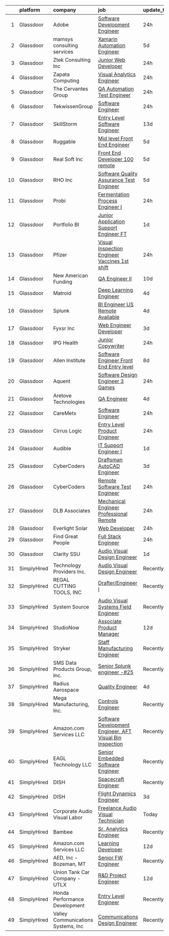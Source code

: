 

|    | platform    | company                            | job                                                                                                                                                                                                                                                                                                                                                                                                                                                                                                                                                                                                                                                                                                                                                                                                                                                                                                                                                                                                                                                                                                                                                                                                                                                                                                                                                                                  | update_time   | location                 |
|---:|:------------|:-----------------------------------|:-------------------------------------------------------------------------------------------------------------------------------------------------------------------------------------------------------------------------------------------------------------------------------------------------------------------------------------------------------------------------------------------------------------------------------------------------------------------------------------------------------------------------------------------------------------------------------------------------------------------------------------------------------------------------------------------------------------------------------------------------------------------------------------------------------------------------------------------------------------------------------------------------------------------------------------------------------------------------------------------------------------------------------------------------------------------------------------------------------------------------------------------------------------------------------------------------------------------------------------------------------------------------------------------------------------------------------------------------------------------------------------|:--------------|:-------------------------|
|  1 | Glassdoor   | Adobe                              | [Software Development Engineer](https://www.glassdoor.com/partner/jobListing.htm?pos=119&ao=1136043&s=58&guid=00000181f135013a93e1dd1cc90e32c6&src=GD_JOB_AD&t=SR&vt=w&cs=1_bf3b6074&cb=1657609192216&jobListingId=1007997863722&jrtk=3-0-1g7oja0b5kblb801-1g7oja0blii0k800-443687c87ce41772-)                                                                                                                                                                                                                                                                                                                                                                                                                                                                                                                                                                                                                                                                                                                                                                                                                                                                                                                                                                                                                                                                                       | 24h           | New York, NY             |
|  2 | Glassdoor   | mamsys consulting services         | [Xamarin Automation Engineer](https://www.glassdoor.com/partner/jobListing.htm?pos=124&ao=1136043&s=58&guid=00000181f135013a93e1dd1cc90e32c6&src=GD_JOB_AD&t=SR&vt=w&ea=1&cs=1_8904a13d&cb=1657609192216&jobListingId=1007987215763&jrtk=3-0-1g7oja0b5kblb801-1g7oja0blii0k800-03c781e898b2bafc-)                                                                                                                                                                                                                                                                                                                                                                                                                                                                                                                                                                                                                                                                                                                                                                                                                                                                                                                                                                                                                                                                                    | 5d            | Remote                   |
|  3 | Glassdoor   | Ztek Consulting Inc                | [Junior Web Developer](https://www.glassdoor.com/partner/jobListing.htm?pos=129&ao=1136043&s=58&guid=00000181f135013a93e1dd1cc90e32c6&src=GD_JOB_AD&t=SR&vt=w&ea=1&cs=1_0088f667&cb=1657609192221&jobListingId=1007997392789&jrtk=3-0-1g7oja0b5kblb801-1g7oja0blii0k800-71c7112152cb452f-)                                                                                                                                                                                                                                                                                                                                                                                                                                                                                                                                                                                                                                                                                                                                                                                                                                                                                                                                                                                                                                                                                           | 24h           | Atlanta, GA              |
|  4 | Glassdoor   | Zapata Computing                   | [Visual Analytics Engineer](https://www.glassdoor.com/partner/jobListing.htm?pos=114&ao=1136043&s=58&guid=00000181f135013a93e1dd1cc90e32c6&src=GD_JOB_AD&t=SR&vt=w&ea=1&cs=1_383deefe&cb=1657609192216&jobListingId=1007998861481&jrtk=3-0-1g7oja0b5kblb801-1g7oja0blii0k800-f9aebd72421dda34-)                                                                                                                                                                                                                                                                                                                                                                                                                                                                                                                                                                                                                                                                                                                                                                                                                                                                                                                                                                                                                                                                                      | 24h           | Boston, MA               |
|  5 | Glassdoor   | The Cervantes Group                | [QA Automation Test Engineer](https://www.glassdoor.com/partner/jobListing.htm?pos=121&ao=1136043&s=58&guid=00000181f135013a93e1dd1cc90e32c6&src=GD_JOB_AD&t=SR&vt=w&ea=1&cs=1_64a3aca3&cb=1657609192216&jobListingId=1007997516373&jrtk=3-0-1g7oja0b5kblb801-1g7oja0blii0k800-2826df61dbeab435-)                                                                                                                                                                                                                                                                                                                                                                                                                                                                                                                                                                                                                                                                                                                                                                                                                                                                                                                                                                                                                                                                                    | 24h           | Remote                   |
|  6 | Glassdoor   | TekwissenGroup                     | [Software Engineer](https://www.glassdoor.com/partner/jobListing.htm?pos=130&ao=1136043&s=58&guid=00000181f135013a93e1dd1cc90e32c6&src=GD_JOB_AD&t=SR&vt=w&ea=1&cs=1_0e4de3d3&cb=1657609192221&jobListingId=1007997559858&jrtk=3-0-1g7oja0b5kblb801-1g7oja0blii0k800-f9870acd35642446-)                                                                                                                                                                                                                                                                                                                                                                                                                                                                                                                                                                                                                                                                                                                                                                                                                                                                                                                                                                                                                                                                                              | 24h           | Santa Clara, CA          |
|  7 | Glassdoor   | SkillStorm                         | [Entry Level Software Engineer](https://www.glassdoor.com/partner/jobListing.htm?pos=103&ao=1110586&s=58&guid=00000181f135013a93e1dd1cc90e32c6&src=GD_JOB_AD&t=SR&vt=w&cs=1_a1567072&cb=1657609192214&jobListingId=1007968457923&cpc=8A48E7D5890B96AC&jrtk=3-0-1g7oja0b5kblb801-1g7oja0blii0k800-9fc23debf581a5b5--6NYlbfkN0Akpfp8SSZMfZN38QizqqtbOT4j-2RsCLW69coMAbJ8KQfsaYh2c5hjdHzxmKpQyo8SmWqQ_AqzpRsG_CT-WDDI615VrpNSJ1yvDAaQxnXBAo2OU5g-VuvVTWKCDNokTy_jWIE_SDKwt24Ct33Zyllt50Sbe4ZPVG6kwC_uNg9bFPvulh9tefmtbLWaTLkrK_E6O-Z8-JLcNzN_l2XKPJsWs1BpAc-FLniRUXhngpW-v2whjLtj3hg4uXsoRHUefwjE5ga0pgM7O6ptC6CvLzHZnO39iPhtbnuQxGKrlupP0ppDv5Yqb9NHPepf1dwF-iIp2LZXXWQSmj9rn6MhTyrM7mEALGvWMkYjby9ZO9-s-IJorJXX8CDwiJNjB0_xROmyZONJrAW_xmTLztTFFwDqhQwVfGYMiRxktXza-Nv9ysGqNsuCDRO3QMqKYXBwU8YVdNVbvCB5EHffyJ3AvwMuJXONr46jaz4gEFuE60w3QNrHTIOXoxhWop_8UqBMFBCR8x88P-v_hhPetw2GJzLlx_mX1mFr7wv5o4R5wVPfi4PiRjGtBCD6HPzvq-WbHYQ0HeT3vhPvCQ%3D%3D)                                                                                                                                                                                                                                                                                                                                                                                                                                      | 13d           | Charlotte, NC            |
|  8 | Glassdoor   | Ruggable                           | [Mid level Front End Engineer](https://www.glassdoor.com/partner/jobListing.htm?pos=123&ao=1136043&s=58&guid=00000181f135013a93e1dd1cc90e32c6&src=GD_JOB_AD&t=SR&vt=w&ea=1&cs=1_c6fcb356&cb=1657609192216&jobListingId=1007987911037&jrtk=3-0-1g7oja0b5kblb801-1g7oja0blii0k800-defc157a3f64ba81-)                                                                                                                                                                                                                                                                                                                                                                                                                                                                                                                                                                                                                                                                                                                                                                                                                                                                                                                                                                                                                                                                                   | 5d            | Los Angeles, CA          |
|  9 | Glassdoor   | Real Soft  Inc                     | [Front End Developer   100  remote](https://www.glassdoor.com/partner/jobListing.htm?pos=107&ao=1110586&s=58&guid=00000181f135013a93e1dd1cc90e32c6&src=GD_JOB_AD&t=SR&vt=w&ea=1&cs=1_d5ee19d5&cb=1657609192215&jobListingId=1007987248350&cpc=8795CF9063CD573D&jrtk=3-0-1g7oja0b5kblb801-1g7oja0blii0k800-06d8fc7f39379744--6NYlbfkN0DiQIiDHDK-hQubne5EGaja-6KWeX3s4TLCkt3ADUaSLMlLPfpfJJ3bm-5w7QVCX0i2qkG4ZCoAZBVi32g5pFCE2beQCaF78-mNhyuDkaHqqddfnm-46sh9bE1oSF1V_iPHGgwv5ZCpb4ahua7SpkRJpN71KWn2xtmz1MezwMJ5UgD10PTA4wxECbKd_8hQ41frY8Q4N-cqW_8_Nf6fJZdFEPv-xJdhKwPF2hWUW4YSJH1THV5qy3DgNSGEOP7BxMPvf4BgH-rl3hmYttafUtoRUzgzFDrwaCNdEHFr8RNgpCkAGR18RdtwspkDAWRdtFZIEw0LHAJXN6EJ0xVal5NiNp0foFhubwdsFghINayO5ghlq0ZYCwdOsbuolWmeXoKkZhlfBX_x9I6RWROCGlwE59D-WFpHeZd0LaieO0W_7XzimXaLSMHLulNpRSiJcXz6YL-F_xxgcKWyQ0mPShksFGg4ocJVX1B4_k2ZyznKmQJtwh9wSXME37o-qJ_GTVeHvq6XyPEiKcnPY3ssf4-s)                                                                                                                                                                                                                                                                                                                                                                                                                                                                                         | 5d            | Remote                   |
| 10 | Glassdoor   | RHO Inc                            | [Software Quality Assurance Test Engineer](https://www.glassdoor.com/partner/jobListing.htm?pos=126&ao=1136043&s=58&guid=00000181f135013a93e1dd1cc90e32c6&src=GD_JOB_AD&t=SR&vt=w&ea=1&cs=1_9e589b61&cb=1657609192221&jobListingId=1007987761609&jrtk=3-0-1g7oja0b5kblb801-1g7oja0blii0k800-94d78f93e1fa3e0d-)                                                                                                                                                                                                                                                                                                                                                                                                                                                                                                                                                                                                                                                                                                                                                                                                                                                                                                                                                                                                                                                                       | 5d            | Remote                   |
| 11 | Glassdoor   | Probi                              | [Fermentation Process Engineer I](https://www.glassdoor.com/partner/jobListing.htm?pos=102&ao=1110586&s=58&guid=00000181f135013a93e1dd1cc90e32c6&src=GD_JOB_AD&t=SR&vt=w&ea=1&cs=1_2905c7db&cb=1657609192215&jobListingId=1007998837305&cpc=18C9CE28155C17C5&jrtk=3-0-1g7oja0b5kblb801-1g7oja0blii0k800-231360ca8d6d7c94--6NYlbfkN0AljK1bZHF0ziQdB_tTgX3fJOwo-6G_fvHmNAIzJsGSZxWlUDxdUtPqKupY3ob3xgZ1yVxoVcaxqjAJSO00T-G2F56dleMEJAplz0LbLQXg1zuYUuea7pAPQxkPjaSybn5zqp1nbf8Ve0tJTAXNQi8gaTc-qOxhfR58FSX2Sr5inNe5vOFmMCefALFOumId7pZK065FSkKL4g_7X8kcytHKWGWho0myXJogxX8dsev13_PnIfSYHGrmplHvHpn22jVoIBo-2CLlUXO6C3-BOMuW2zuU-cqgE6Cm6vCYEh3QHiqLS94CmO2Yn_yeEdUf4wuEAnXCicbdD6wDcG3rzo05bAIKhTkTcSLabqtR1tvpPYBw9uuu9RjwaDzSlG9klFQqf7mm0FKZg0Ixiz_6orEX2n14gg6joZ0P42KOo9D7J8aYI7iVMPsdL2Ey1LgbI-cH8Vdoo7PFtM69ixjvvE2__T3rLY8dfrfSbuV90pgW1yX-Akvs-6WcWZt6Poi8KdEZqH7Lkuxb50mQjWAHKJ2bUzKwlEp0MuX4DNHGm5BRRdY0TyE1U2TTBcbB1oHBK_vpCtu2j6haUJ4Jv13DLGE1)                                                                                                                                                                                                                                                                                                                                                                                                                           | 24h           | Redmond, WA              |
| 12 | Glassdoor   | Portfolio BI                       | [Junior Application Support Engineer  FT ](https://www.glassdoor.com/partner/jobListing.htm?pos=125&ao=1136043&s=58&guid=00000181f135013a93e1dd1cc90e32c6&src=GD_JOB_AD&t=SR&vt=w&ea=1&cs=1_6f9992a0&cb=1657609192217&jobListingId=1007994991873&jrtk=3-0-1g7oja0b5kblb801-1g7oja0blii0k800-0b880fc049358e4f-)                                                                                                                                                                                                                                                                                                                                                                                                                                                                                                                                                                                                                                                                                                                                                                                                                                                                                                                                                                                                                                                                       | 1d            | Remote                   |
| 13 | Glassdoor   | Pfizer                             | [Visual Inspection Engineer   Vaccines  1st shift ](https://www.glassdoor.com/partner/jobListing.htm?pos=115&ao=1136043&s=58&guid=00000181f135013a93e1dd1cc90e32c6&src=GD_JOB_AD&t=SR&vt=w&cs=1_4cf9b51b&cb=1657609192216&jobListingId=1007997534039&jrtk=3-0-1g7oja0b5kblb801-1g7oja0blii0k800-b9733d3bc77e478a-)                                                                                                                                                                                                                                                                                                                                                                                                                                                                                                                                                                                                                                                                                                                                                                                                                                                                                                                                                                                                                                                                   | 24h           | Kalamazoo, MI            |
| 14 | Glassdoor   | New American Funding               | [QA Engineer II](https://www.glassdoor.com/partner/jobListing.htm?pos=104&ao=1110586&s=58&guid=00000181f135013a93e1dd1cc90e32c6&src=GD_JOB_AD&t=SR&vt=w&ea=1&cs=1_88ac702c&cb=1657609192215&jobListingId=1007977325053&cpc=32EE424DE2B657EB&jrtk=3-0-1g7oja0b5kblb801-1g7oja0blii0k800-8071b41e2b998a05--6NYlbfkN0C2BFb7Ub2YUp4strrym9V3pWtjyRKtgHKt_kMzkewmGGJEved23y_kY-GSZp2akmM4feTJgguaViOzVxoGXs8mjlWV4_uvwsqy5loM9hBdE9Th_ON-aMsjCnMgnvn62hJgjoMrqHmiJXn_nPCoFvXsZppwFbUoDDuM9kXdyi97m_1OpiLHv9MglrIHGZtuae9JKYBIZwv1g1cj4pRyPv_P0ohuhHwOpWRbR027B_PbS0nXd7FfLySPonn7RuljN-9ErhrlcQ_cK7j6mKXy8hF_6akPOGzh-Zl_WYD1BYTFPk3Mv6Sg5wGSpvyyCXZzBgSrVNyHAuARZgtqjiLQCTmftKuVMRaxY78G8dmhcYO0WlTld6_CXlQ7I9dvoHV0EE6-dpRKiAacKcjdRL_7XOuyx2WXuykoPM7dUUMMUSzv8I45nOuEjwDS8vT-tyZMvPGtspCqFriYOcQVxJsqqQRumE7b7pWR2RMzs0uus76X-PdpDd23tojkL0P24yRUuKg%3D)                                                                                                                                                                                                                                                                                                                                                                                                                                                                                                                              | 10d           | Remote                   |
| 15 | Glassdoor   | Matroid                            | [Deep Learning Engineer](https://www.glassdoor.com/partner/jobListing.htm?pos=122&ao=1136043&s=58&guid=00000181f135013a93e1dd1cc90e32c6&src=GD_JOB_AD&t=SR&vt=w&ea=1&cs=1_330ebe18&cb=1657609192216&jobListingId=1007991407055&jrtk=3-0-1g7oja0b5kblb801-1g7oja0blii0k800-d8f6980969a754e7-)                                                                                                                                                                                                                                                                                                                                                                                                                                                                                                                                                                                                                                                                                                                                                                                                                                                                                                                                                                                                                                                                                         | 4d            | Palo Alto, CA            |
| 16 | Glassdoor   | Splunk                             | [BI Engineer  US Remote Available ](https://www.glassdoor.com/partner/jobListing.htm?pos=120&ao=1136043&s=58&guid=00000181f135013a93e1dd1cc90e32c6&src=GD_JOB_AD&t=SR&vt=w&cs=1_b60534d8&cb=1657609192216&jobListingId=1007991439010&jrtk=3-0-1g7oja0b5kblb801-1g7oja0blii0k800-01fc08ef9a82bb83-)                                                                                                                                                                                                                                                                                                                                                                                                                                                                                                                                                                                                                                                                                                                                                                                                                                                                                                                                                                                                                                                                                   | 4d            | San Jose, CA             |
| 17 | Glassdoor   | Fyxsr Inc                          | [Web Engineer Developer](https://www.glassdoor.com/partner/jobListing.htm?pos=110&ao=1136043&s=58&guid=00000181f135013a93e1dd1cc90e32c6&src=GD_JOB_AD&t=SR&vt=w&ea=1&cs=1_7b658488&cb=1657609192216&jobListingId=1007993460236&jrtk=3-0-1g7oja0b5kblb801-1g7oja0blii0k800-97a31c3b0656655e-)                                                                                                                                                                                                                                                                                                                                                                                                                                                                                                                                                                                                                                                                                                                                                                                                                                                                                                                                                                                                                                                                                         | 3d            | Houston, TX              |
| 18 | Glassdoor   | IPG Health                         | [Junior Copywriter](https://www.glassdoor.com/partner/jobListing.htm?pos=128&ao=1136043&s=58&guid=00000181f135013a93e1dd1cc90e32c6&src=GD_JOB_AD&t=SR&vt=w&cs=1_d5a60f7c&cb=1657609192221&jobListingId=1007998725255&jrtk=3-0-1g7oja0b5kblb801-1g7oja0blii0k800-d6429d360a8eacde-)                                                                                                                                                                                                                                                                                                                                                                                                                                                                                                                                                                                                                                                                                                                                                                                                                                                                                                                                                                                                                                                                                                   | 24h           | New York, NY             |
| 19 | Glassdoor   | Allen Institute                    | [Software Engineer Front End  Entry level](https://www.glassdoor.com/partner/jobListing.htm?pos=111&ao=1136043&s=58&guid=00000181f135013a93e1dd1cc90e32c6&src=GD_JOB_AD&t=SR&vt=w&ea=1&cs=1_e025f93d&cb=1657609192216&jobListingId=1007979384298&jrtk=3-0-1g7oja0b5kblb801-1g7oja0blii0k800-88e3844b36ee77b6-)                                                                                                                                                                                                                                                                                                                                                                                                                                                                                                                                                                                                                                                                                                                                                                                                                                                                                                                                                                                                                                                                       | 8d            | Seattle, WA              |
| 20 | Glassdoor   | Aquent                             | [Software Design Engineer 3   Games](https://www.glassdoor.com/partner/jobListing.htm?pos=106&ao=1110586&s=58&guid=00000181f135013a93e1dd1cc90e32c6&src=GD_JOB_AD&t=SR&vt=w&cs=1_f28ad70e&cb=1657609192215&jobListingId=1007998491971&cpc=A65DF3A704A48F9B&jrtk=3-0-1g7oja0b5kblb801-1g7oja0blii0k800-9407860689a26d9a--6NYlbfkN0DMrcEu7yrtATojKJA7cEzGQ3FdRGWLh0CZQInL4ECGI9gD0Wolx9R2EDT7B77c2cRNsVHmi2Nz3yUZVeF1kDlkgU2DrS0ttf1-4RMKWxJ2erNeNqc8PK2_pssRTx9Cj53zY5TgDvCdWv0W7gTAxIgADNXqA3nY60aR41AimnjTNzBj90mncKcY2X6tLHrm1O5zU_2qxQNVRB4N6KN9Lpa3SWBu8Y7Bc0dad11MpcjJPevg1oVkiQ6BLfr7TkETQCZgMSiJl06LNnRP9jq3NLHXH7RYarDtTAi8AUlCYYIx-kVwtQvizk7NcJYLkVfppVH3JnCr6Yl5jKVWWmBPVWsAtzKMidaH87SZwIbshrRNxYGV5XEv12cekWqacyC77NcmvengjG6ZjKTMh6_Y7ztaDgzASdGZx7vFQiT_VmZdfVbxKClhQ1XdooEqAkAKPUlD-oMTWAke-HPRqcyNcdXF)                                                                                                                                                                                                                                                                                                                                                                                                                                                                                                                                                             | 24h           | Remote                   |
| 21 | Glassdoor   | Aretove Technologies               | [QA Engineer](https://www.glassdoor.com/partner/jobListing.htm?pos=118&ao=1136043&s=58&guid=00000181f135013a93e1dd1cc90e32c6&src=GD_JOB_AD&t=SR&vt=w&ea=1&cs=1_d2cfadc2&cb=1657609192216&jobListingId=1007990726530&jrtk=3-0-1g7oja0b5kblb801-1g7oja0blii0k800-afe0eda9df5c5321-)                                                                                                                                                                                                                                                                                                                                                                                                                                                                                                                                                                                                                                                                                                                                                                                                                                                                                                                                                                                                                                                                                                    | 4d            | New York, NY             |
| 22 | Glassdoor   | CareMetx                           | [Software Engineer](https://www.glassdoor.com/partner/jobListing.htm?pos=127&ao=1136043&s=58&guid=00000181f135013a93e1dd1cc90e32c6&src=GD_JOB_AD&t=SR&vt=w&ea=1&cs=1_7449098a&cb=1657609192221&jobListingId=1007998541803&jrtk=3-0-1g7oja0b5kblb801-1g7oja0blii0k800-20c1617b0be99dd0-)                                                                                                                                                                                                                                                                                                                                                                                                                                                                                                                                                                                                                                                                                                                                                                                                                                                                                                                                                                                                                                                                                              | 24h           | Remote                   |
| 23 | Glassdoor   | Cirrus Logic                       | [Entry Level Product Engineer](https://www.glassdoor.com/partner/jobListing.htm?pos=117&ao=1136043&s=58&guid=00000181f135013a93e1dd1cc90e32c6&src=GD_JOB_AD&t=SR&vt=w&cs=1_6dba9b82&cb=1657609192216&jobListingId=1007998518411&jrtk=3-0-1g7oja0b5kblb801-1g7oja0blii0k800-9167a0310617da63-)                                                                                                                                                                                                                                                                                                                                                                                                                                                                                                                                                                                                                                                                                                                                                                                                                                                                                                                                                                                                                                                                                        | 24h           | Remote                   |
| 24 | Glassdoor   | Audible                            | [IT Support Engineer I](https://www.glassdoor.com/partner/jobListing.htm?pos=101&ao=1110586&s=58&guid=00000181f135013a93e1dd1cc90e32c6&src=GD_JOB_AD&t=SR&vt=w&cs=1_30de942b&cb=1657609192214&jobListingId=1007995870724&cpc=C49818E30565E1C5&jrtk=3-0-1g7oja0b5kblb801-1g7oja0blii0k800-19f1b712f85b057c--6NYlbfkN0Bdd4o5uokT9skMYzkzH2dUVVc_sjS2wyLHOFjCY0bjoWlY3EBfcPTk1JugYgQlrlIEI8rPGLvJWOGihPf26dve6zI4lmNPhGrMadqzf3_n-liBRpsQTR8hXmunHNaZP2RFxEivQtSQmViqK1_uyemRntmJQHXWnDCrUQXGnuCTfwNCtTpZb7_50RzjuOiwlmDalacBDF4YoxsfddnVaUdk4HWm3YJUj48JRXdYPWVDB6pfgG2nem7hUlhKlVdHtolFsoX4oghvSt7cIwLywA-btFQLS6lKXe0vHjbePbSaj9qGq3y4og-SIxgiwb_RZX4uIYfVldzHK-uv-67-Adu23qv8sW5VDQYburFJtB___HWxxj9H8JbKXdNJ9WwBQNojWG0F88BTMv5CiU9YGpCMCinLCLYeHJ84zC28-OgXmyIZbB72egsbzNtCK0f8Ko2B27CyZY-1yw%3D%3D)                                                                                                                                                                                                                                                                                                                                                                                                                                                                                                                                                                              | 1d            | Newark, NJ               |
| 25 | Glassdoor   | CyberCoders                        | [Draftsman AutoCAD Engineer](https://www.glassdoor.com/partner/jobListing.htm?pos=108&ao=1110586&s=58&guid=00000181f135013a93e1dd1cc90e32c6&src=GD_JOB_AD&t=SR&vt=w&ea=1&cs=1_26aa6f39&cb=1657609192215&jobListingId=1007993311666&cpc=47CFDC01B3F81FAC&jrtk=3-0-1g7oja0b5kblb801-1g7oja0blii0k800-cc30fe71d322f9aa--6NYlbfkN0CpFJQzrgRR8WqXWK1qKKEqALWJw739KlKqr2H-MSI4eoBlI4EFrmor2FYZMP3muM2s5sO9QUqFNpuHiuT8yDMSD3y_VZzuc1mOOUlxhMVhXQMmA46n0l7V9jKvZOGo1RW9s0pJ3ACfBe7cFt_bEjR-sCwJPaTVDN-fdN9BioD69YuFfVjEpaAW6xqMdgJcJz6Y4ggDm77ObS3lwdkjiiu0D8hNSYlRFKdwihhu6ChRwDR8hV91NK57qDOaFIUC8RdHP_GNIOmXET9RDYBbAOBmVqkFd2sdvVz1r57AfvySXXB8kwkcfVfiyFRC0taeDpGXYw456rLNavGDbVDhybfUOvz3YG2O66lpCSuAyYL82GwXdvFlGBWt16XbFDCoqqbjgoOw_ByK9yv2rdg6kMz-AgodlZBFbYq-xmwebE6ekp_tlPA05oPrDmT1jur8IOEjnnWtwNaEzk9kNQ61T9NJwTZ0N1N7jB_PzXNgFX_PffVQGyl_W2hotjtfIyf4KCnOj2T5VSCDzx_YlNa6IUG8uINFgmsUEF2Vxsuv2b1wquBAw86YbIBxnvCC2RkohRRtqjChoCEroN56mwzvSU1aKY6j-ohTfCJ-8fsLO4ufnFQ79UELvnR5qiRGYjoMqv0IXQapGziIaCRrKV5VbGuceQDlzHiVNg6P7MCYxaO8ZsDN9-Cbx0WzVG7Y4ROCS0xrJk3qUDOUC8F47UiSG-DLJX_IhDu90b_YVLwTie5JAY3Ezos5qsMJxcmZ3YdlkeKPrIxu1T00U9yiiycfdUetPe_AS1OkeNCtq1pjw5mmyEDohGv5e7awHtqbdimvU-GAkZ95OSl9j7lqQmaIXJXIefuC5o_jqh0Ir31oBo7P0A3ryKTLU3VoGYdTDC0mnXZO328n_Ndiucw2CqlJWtrxPdqDcXDd6xC9mGjd_mSy9q2bfzdOlCVihfYsYdZa_IzhTmiTCSfl7ipWePJ_sNDVAQA2qtQDXaI%3D)                  | 3d            | Sterling, VA             |
| 26 | Glassdoor   | CyberCoders                        | [Remote Software Test Engineer](https://www.glassdoor.com/partner/jobListing.htm?pos=109&ao=1110586&s=58&guid=00000181f135013a93e1dd1cc90e32c6&src=GD_JOB_AD&t=SR&vt=w&ea=1&cs=1_5e48595b&cb=1657609192216&jobListingId=1007997833379&cpc=2CAED5C921A5F994&jrtk=3-0-1g7oja0b5kblb801-1g7oja0blii0k800-2aa722cee7a95c1a--6NYlbfkN0CpFJQzrgRR8WqXWK1qKKEqALWJw739KlKqr2H-MSI4eoBlI4EFrmor2FYZMP3muM3cVikKu2JHMGlhll52YpA0JOcFUG3pDGHcQe250GW9W0193Wqh1BXzdA7-1spnEtX3bwJDUqfpe43eOMlnrRJXAZHURdQuLCus5xSI54PTvMjQCLavCZGqOnnHRJMkmRh24VE2fsDsxfKhc_SHaA5NJQDvcpYBjkVO4p897_zXc5HaCChJ101CdyRVnY9WUqBrFKSf7FoIG5PkkgE5ybscoeVyrQTTz9KU0sRgxSzZYYhK-FNggbtMlEBSnZhxN07lIvLM4TjcDxTn7M3uTTZCNKSC5pCgS2RrbiIEWt5vgRBj07EBlP5KEeDEmq5tQvDZPplctjJgndyjVshdam02bwBfZm2t-8A0rl2Z0GAwQPzGct3BNePG8dklAD7VlWxPgi7fEuW_MF_dBzS5QxMu_MM1_l7AgKEvVzx2cWLGyR0mvlgqFRQ40Uc3PN4rSetnivamkjy1ZJjFWE6AVoaMLxqueOHW4TE7a7nvCGKc1fOdD6RaZ-GIX1WDT02OZZ1hPdXu9nAcxEpiidcUJnLk5JUV-Rgg77iz3YS2IzSCKnqp3bkGVKH8ipQpUjAFe88QCtfbISOETXX-fFgnhGajPtZyVOVNqiqayThgFElzbgOgjL-CDNN_SLO4hH_sUdn3ngTWO2lwbSMiHH_KuJwtbJFVlYLorRgsa34dJSiQBjJ4TMsPQPRcCbKW1dqPFbCDixbHNLRpJ5LdSWc88nd5YGBLDLqlUqdnJPZ4Yhp3ffCUT0Lg22BJkDJpRHWeSdUrXlqJAcFIl6PbE1yERwcirh2GkHUqOWQSJ1VMsZiZ61xhvwc3nQRR-WfpPp5VHwOOmGYU2grFiqSRR6Ka2wzNEfLe1NB8XwUiEKGzjoe2FSkcI7y1J7X_w3Qx4olc76Y0y_rM2noxDCAWUVkNarRuBeLSUbDb-EQ0a2iBH9b3xg%3D%3D) | 24h           | Hood River, OR           |
| 27 | Glassdoor   | DLB Associates                     | [Mechanical Engineer Professional   Remote](https://www.glassdoor.com/partner/jobListing.htm?pos=116&ao=1136043&s=58&guid=00000181f135013a93e1dd1cc90e32c6&src=GD_JOB_AD&t=SR&vt=w&ea=1&cs=1_047b9c76&cb=1657609192216&jobListingId=1007998219412&jrtk=3-0-1g7oja0b5kblb801-1g7oja0blii0k800-c9df2cfd17b9ddc4-)                                                                                                                                                                                                                                                                                                                                                                                                                                                                                                                                                                                                                                                                                                                                                                                                                                                                                                                                                                                                                                                                      | 24h           | Remote                   |
| 28 | Glassdoor   | Everlight Solar                    | [Web Developer](https://www.glassdoor.com/partner/jobListing.htm?pos=113&ao=1136043&s=58&guid=00000181f135013a93e1dd1cc90e32c6&src=GD_JOB_AD&t=SR&vt=w&ea=1&cs=1_a335fa36&cb=1657609192216&jobListingId=1007998783458&jrtk=3-0-1g7oja0b5kblb801-1g7oja0blii0k800-ae2e632a2bdfd1a7-)                                                                                                                                                                                                                                                                                                                                                                                                                                                                                                                                                                                                                                                                                                                                                                                                                                                                                                                                                                                                                                                                                                  | 24h           | Remote                   |
| 29 | Glassdoor   | Find Great People                  | [Full Stack Engineer](https://www.glassdoor.com/partner/jobListing.htm?pos=105&ao=1110586&s=58&guid=00000181f135013a93e1dd1cc90e32c6&src=GD_JOB_AD&t=SR&vt=w&ea=1&cs=1_c829fd22&cb=1657609192215&jobListingId=1007997608736&cpc=FA84DF7EA1EC2398&jrtk=3-0-1g7oja0b5kblb801-1g7oja0blii0k800-81110c879b6f9a3d--6NYlbfkN0AB_wwm9c7mTJ6mF64Z4C4YaWvUN0ue2WMj8uKqDGvbSUpQdFC8tKXzAleKNXG88hYqbhdu5OgK3s6S06o6e9kROcZ0p9G3l1zppEyrdsPDZNnLLsQ91Ot8FL94NgDegTH9gsp_OvUxFL_XX2y3wpnntBQy4LSBZ7Wa8i5aPwxLIiP_0BVy41oEaZ1hd3tWIobJojs27Nxpma9VXJ70m_RwCgjL6U0d-nqMsH5_pyxiAqy3gHw4e39Zp93RYd04aiDepBSKs8fnYYy_ogPQHBUldm85tCMoTLD-85eLmGLgvserj4l1Be-P8tjuw7Q9ZBASOKYC8hHdBcaukBufDCFwSIXHpqle3Xd4xVrmWfyB1ejOKJwtACisoM7SwjbSGTzCAeNsX8dN3iYwm7rZiLlnOrPAUz_zU8LVWcxOloIFYxhF2EuXofzSTn6n93PMH7vIKQiF0xCgKexgLrOZKunq2FOZuhndFZe57Nv3sF4-byGVLvFyBv9lP_UaaZJDDrZhzQ4NWkUvhHA1vEhr8jItX3lqS9lNe7A%3D)                                                                                                                                                                                                                                                                                                                                                                                                                                                                                         | 24h           | Remote                   |
| 30 | Glassdoor   | Clarity SSU                        | [Audio Visual Design Engineer](https://www.glassdoor.com/partner/jobListing.htm?pos=112&ao=1136043&s=58&guid=00000181f135013a93e1dd1cc90e32c6&src=GD_JOB_AD&t=SR&vt=w&ea=1&cs=1_6cd03d39&cb=1657609192216&jobListingId=1007995800311&jrtk=3-0-1g7oja0b5kblb801-1g7oja0blii0k800-407bc9f77d9583b7-)                                                                                                                                                                                                                                                                                                                                                                                                                                                                                                                                                                                                                                                                                                                                                                                                                                                                                                                                                                                                                                                                                   | 1d            | Remote                   |
| 31 | SimplyHired | Technology Providers Inc.          | [Audio Visual Design Engineer](https://www.simplyhired.com/job/roTKK0C7BalXzKBK_tiOBjEdCpvrqUxxbcHiIJ5Um9UftYgJJhMsDA?q=visual+engineer)                                                                                                                                                                                                                                                                                                                                                                                                                                                                                                                                                                                                                                                                                                                                                                                                                                                                                                                                                                                                                                                                                                                                                                                                                                             | Recently      | Gilbert, AZ              |
| 32 | SimplyHired | REGAL CUTTING TOOLS, INC           | [Drafter/Engineer I](https://www.simplyhired.com/job/WfS0fI5l4Ujh8p0oPBq7KPV4tnd7S7ht7My-q7XDW4ayIUkz_isGXA?q=visual+engineer)                                                                                                                                                                                                                                                                                                                                                                                                                                                                                                                                                                                                                                                                                                                                                                                                                                                                                                                                                                                                                                                                                                                                                                                                                                                       | Recently      | Loris, SC                |
| 33 | SimplyHired | System Source                      | [Audio Visual Systems Field Engineer](https://www.simplyhired.com/job/xVBqUv_Jb7WJWKXZWvKMDvPPRs-yjpNF3jAs9pIqje1SIoBa9tk9Yw?q=visual+engineer)                                                                                                                                                                                                                                                                                                                                                                                                                                                                                                                                                                                                                                                                                                                                                                                                                                                                                                                                                                                                                                                                                                                                                                                                                                      | Recently      | Hunt Valley, MD          |
| 34 | SimplyHired | StudioNow                          | [Associate Product Manager](https://www.simplyhired.com/job/DAiNfrY-4NjTBx-GrfCpADi3ucamtSlCIWk_pJmxTNmHxavGI9Blrg?q=visual+engineer)                                                                                                                                                                                                                                                                                                                                                                                                                                                                                                                                                                                                                                                                                                                                                                                                                                                                                                                                                                                                                                                                                                                                                                                                                                                | 12d           | Remote                   |
| 35 | SimplyHired | Stryker                            | [Staff Manufacturing Engineer](https://www.simplyhired.com/job/ehN3WhYOcya54OvZULbXEZ05e9KdiQ2NP6uIKlwttTIQE2oWjxXRCw?q=visual+engineer)                                                                                                                                                                                                                                                                                                                                                                                                                                                                                                                                                                                                                                                                                                                                                                                                                                                                                                                                                                                                                                                                                                                                                                                                                                             | Recently      | Phoenix, AZ              |
| 36 | SimplyHired | SMS Data Products Group, Inc.      | [Senior Splunk engineer -#25](https://www.simplyhired.com/job/sx7NMuqms34xZNXpNhR7o_T_Zogn5d3TSFg5mvixF5C9hYK6Q9VJZA?q=visual+engineer)                                                                                                                                                                                                                                                                                                                                                                                                                                                                                                                                                                                                                                                                                                                                                                                                                                                                                                                                                                                                                                                                                                                                                                                                                                              | Recently      | Montgomery, AL           |
| 37 | SimplyHired | Radius Aerospace                   | [Quality Engineer](https://www.simplyhired.com/job/xSZ31TOnxfU37dOmujmsH0HsJEMsB3bs1L7-rh0cY8rH50b76jvrTQ?q=visual+engineer)                                                                                                                                                                                                                                                                                                                                                                                                                                                                                                                                                                                                                                                                                                                                                                                                                                                                                                                                                                                                                                                                                                                                                                                                                                                         | 4d            | Chandler, AZ             |
| 38 | SimplyHired | Mega Manufacturing, Inc.           | [Controls Engineer](https://www.simplyhired.com/job/A-PuLvSL_MSX4LQRH98oIWQQrXj2TQ7eGS_jFvpYgV-Fy8o4GRfiNw?q=visual+engineer)                                                                                                                                                                                                                                                                                                                                                                                                                                                                                                                                                                                                                                                                                                                                                                                                                                                                                                                                                                                                                                                                                                                                                                                                                                                        | Recently      | Rockford, IL             |
| 39 | SimplyHired | Amazon.com Services LLC            | [Software Development Engineer, AFT Visual Bin Inspection](https://www.simplyhired.com/job/VbmqU8L2LaQxgpwy375wZEHU4wQE9QjafPDeYAp4wSqMlU70Zs7Eag?q=visual+engineer)                                                                                                                                                                                                                                                                                                                                                                                                                                                                                                                                                                                                                                                                                                                                                                                                                                                                                                                                                                                                                                                                                                                                                                                                                 | Recently      | Remote +1 location       |
| 40 | SimplyHired | EAGL Technology LLC                | [Senior Embedded Software Engineer](https://www.simplyhired.com/job/NRRLlY71XTwxn_6ghOkoDVqUm-CRYtq1XwytwTuYQvGMi8LxjjIksw?q=visual+engineer)                                                                                                                                                                                                                                                                                                                                                                                                                                                                                                                                                                                                                                                                                                                                                                                                                                                                                                                                                                                                                                                                                                                                                                                                                                        | Recently      | Albuquerque, NM          |
| 41 | SimplyHired | DISH                               | [Spacecraft Engineer](https://www.simplyhired.com/job/d9RJkP8m3JRxFkTJAlFLe5auZlay6G1FZOKgD11LXfdIHdScu8HJJA?q=visual+engineer)                                                                                                                                                                                                                                                                                                                                                                                                                                                                                                                                                                                                                                                                                                                                                                                                                                                                                                                                                                                                                                                                                                                                                                                                                                                      | Recently      | Gilbert, AZ              |
| 42 | SimplyHired | DISH                               | [Flight Dynamics Engineer](https://www.simplyhired.com/job/7WdciLsKhPWkcNTkrh8LiQEUrPXwE3MmZ1TA67GASIjbtz32WtqEpA?q=visual+engineer)                                                                                                                                                                                                                                                                                                                                                                                                                                                                                                                                                                                                                                                                                                                                                                                                                                                                                                                                                                                                                                                                                                                                                                                                                                                 | 3d            | Gilbert, AZ              |
| 43 | SimplyHired | Corporate Audio Visual Labor       | [Freelance Audio Visual Technician](https://www.simplyhired.com/job/35yrSH81ByOEAlvEjzx0a0Itb8sq7xD-7Vn1cmSdV0d9vOM094TxEg?q=visual+engineer)                                                                                                                                                                                                                                                                                                                                                                                                                                                                                                                                                                                                                                                                                                                                                                                                                                                                                                                                                                                                                                                                                                                                                                                                                                        | Today         | Phoenix, AZ +2 locations |
| 44 | SimplyHired | Bambee                             | [Sr. Analytics Engineer](https://www.simplyhired.com/job/ZZXhaUcM0LBlNJs4mwREP-vrcd3Aj71umRs6e1mRMMTe34b2atO5RA?q=visual+engineer)                                                                                                                                                                                                                                                                                                                                                                                                                                                                                                                                                                                                                                                                                                                                                                                                                                                                                                                                                                                                                                                                                                                                                                                                                                                   | Recently      | Los Angeles, CA          |
| 45 | SimplyHired | Amazon.com Services LLC            | [Learning Developer](https://www.simplyhired.com/job/_ML4-UC18h-vLgZvK8ELrmhTNGnt8lCy2lfByPgqU3pxDGyR8RYing?q=visual+engineer)                                                                                                                                                                                                                                                                                                                                                                                                                                                                                                                                                                                                                                                                                                                                                                                                                                                                                                                                                                                                                                                                                                                                                                                                                                                       | 12d           | Remote                   |
| 46 | SimplyHired | AED, Inc - Bozeman, MT             | [Senior FW Engineer](https://www.simplyhired.com/job/zINmUZXgScoXXgS_gyiF3t60esMGL8VWIM8nJ8Kv2CvxPHXAK-fHew?q=visual+engineer)                                                                                                                                                                                                                                                                                                                                                                                                                                                                                                                                                                                                                                                                                                                                                                                                                                                                                                                                                                                                                                                                                                                                                                                                                                                       | Recently      | Bozeman, MT              |
| 47 | SimplyHired | Union Tank Car Company - UTLX      | [R&D Project Engineer](https://www.simplyhired.com/job/1qEnE3-RH4wDEYCD-cUJ34yK9S27dwtZhWpZSlbSUUaE9iSHpd1f0Q?q=visual+engineer)                                                                                                                                                                                                                                                                                                                                                                                                                                                                                                                                                                                                                                                                                                                                                                                                                                                                                                                                                                                                                                                                                                                                                                                                                                                     | 12d           | Chicago, IL              |
| 48 | SimplyHired | Honda Performance Development      | [Entry Level Engineer](https://www.simplyhired.com/job/jCcOslI6St0rMP5rRiQeSBO05ddLQe4mrcnQ5XEUEfnUEILmviEkcw?q=visual+engineer)                                                                                                                                                                                                                                                                                                                                                                                                                                                                                                                                                                                                                                                                                                                                                                                                                                                                                                                                                                                                                                                                                                                                                                                                                                                     | Recently      | Santa Clarita, CA        |
| 49 | SimplyHired | Valley Communications Systems, Inc | [Communications Design Engineer](https://www.simplyhired.com/job/AUo7E07w2klkxUe_MpJEXKAe3q6D53g2ij9loL_ldPaRLYQDHOrlRg?q=visual+engineer)                                                                                                                                                                                                                                                                                                                                                                                                                                                                                                                                                                                                                                                                                                                                                                                                                                                                                                                                                                                                                                                                                                                                                                                                                                           | Recently      | Chicopee, MA             |